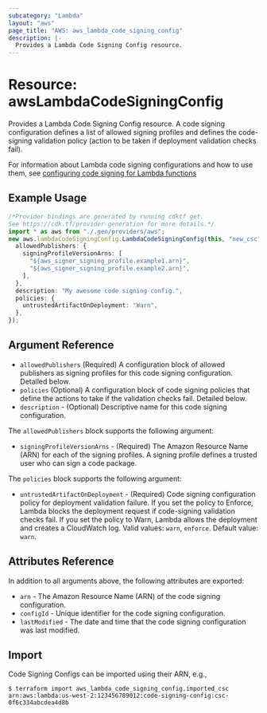 ```yaml
---
subcategory: "Lambda"
layout: "aws"
page_title: "AWS: aws_lambda_code_signing_config"
description: |-
  Provides a Lambda Code Signing Config resource.
---
```


# Resource: awsLambdaCodeSigningConfig

Provides a Lambda Code Signing Config resource. A code signing configuration defines a list of allowed signing profiles and defines the code-signing validation policy (action to be taken if deployment validation checks fail).

For information about Lambda code signing configurations and how to use them, see [configuring code signing for Lambda functions][1]

## Example Usage

```typescript
/*Provider bindings are generated by running cdktf get.
See https://cdk.tf/provider-generation for more details.*/
import * as aws from "./.gen/providers/aws";
new aws.lambdaCodeSigningConfig.LambdaCodeSigningConfig(this, "new_csc", {
  allowedPublishers: {
    signingProfileVersionArns: [
      "${aws_signer_signing_profile.example1.arn}",
      "${aws_signer_signing_profile.example2.arn}",
    ],
  },
  description: "My awesome code signing config.",
  policies: {
    untrustedArtifactOnDeployment: "Warn",
  },
});

```

## Argument Reference

* `allowedPublishers` (Required) A configuration block of allowed publishers as signing profiles for this code signing configuration. Detailed below.
* `policies` (Optional) A configuration block of code signing policies that define the actions to take if the validation checks fail. Detailed below.
* `description` - (Optional) Descriptive name for this code signing configuration.

The `allowedPublishers` block supports the following argument:

* `signingProfileVersionArns` - (Required) The Amazon Resource Name (ARN) for each of the signing profiles. A signing profile defines a trusted user who can sign a code package.

The `policies` block supports the following argument:

* `untrustedArtifactOnDeployment` - (Required) Code signing configuration policy for deployment validation failure. If you set the policy to Enforce, Lambda blocks the deployment request if code-signing validation checks fail. If you set the policy to Warn, Lambda allows the deployment and creates a CloudWatch log. Valid values: `warn`, `enforce`. Default value: `warn`.

## Attributes Reference

In addition to all arguments above, the following attributes are exported:

* `arn` - The Amazon Resource Name (ARN) of the code signing configuration.
* `configId` - Unique identifier for the code signing configuration.
* `lastModified` - The date and time that the code signing configuration was last modified.

[1]: https://docs.aws.amazon.com/lambda/latest/dg/configuration-codesigning.html

## Import

Code Signing Configs can be imported using their ARN, e.g.,

```console
$ terraform import aws_lambda_code_signing_config.imported_csc arn:aws:lambda:us-west-2:123456789012:code-signing-config:csc-0f6c334abcdea4d8b
```
